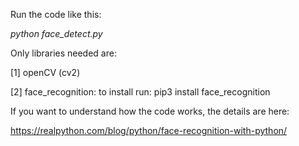 Run the code like this:

*python face_detect.py*

Only libraries needed are:

[1] openCV (cv2)

[2] face_recognition: to install run: pip3 install face_recognition

If you want to understand how the code works, the details are here:

https://realpython.com/blog/python/face-recognition-with-python/

